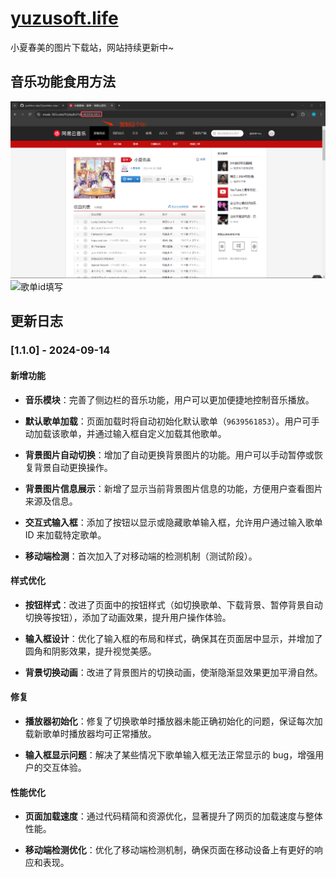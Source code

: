 # [yuzusoft.life](https://yuzusoft.life)
小夏春美的图片下载站，网站持续更新中~

## 音乐功能食用方法
![歌单id获取](https://github.com/yoshino-xiao7/tp/blob/main/img/wyyid.png?raw=true)
![歌单id填写](https://github.com/yoshino-xiao7/tp/blob/main/img/ydy.png?raw=true)

## 更新日志

### [1.1.0] - 2024-09-14

#### 新增功能
- **音乐模块**：完善了侧边栏的音乐功能，用户可以更加便捷地控制音乐播放。

- **默认歌单加载**：页面加载时将自动初始化默认歌单（`9639561853`）。用户可手动加载该歌单，并通过输入框自定义加载其他歌单。

- **背景图片自动切换**：增加了自动更换背景图片的功能。用户可以手动暂停或恢复背景自动更换操作。

- **背景图片信息展示**：新增了显示当前背景图片信息的功能，方便用户查看图片来源及信息。

- **交互式输入框**：添加了按钮以显示或隐藏歌单输入框，允许用户通过输入歌单 ID 来加载特定歌单。

- **移动端检测**：首次加入了对移动端的检测机制（测试阶段）。

#### 样式优化
- **按钮样式**：改进了页面中的按钮样式（如切换歌单、下载背景、暂停背景自动切换等按钮），添加了动画效果，提升用户操作体验。

- **输入框设计**：优化了输入框的布局和样式，确保其在页面居中显示，并增加了圆角和阴影效果，提升视觉美感。

- **背景切换动画**：改进了背景图片的切换动画，使渐隐渐显效果更加平滑自然。

#### 修复
- **播放器初始化**：修复了切换歌单时播放器未能正确初始化的问题，保证每次加载新歌单时播放器均可正常播放。

- **输入框显示问题**：解决了某些情况下歌单输入框无法正常显示的 bug，增强用户的交互体验。

#### 性能优化
- **页面加载速度**：通过代码精简和资源优化，显著提升了网页的加载速度与整体性能。

- **移动端检测优化**：优化了移动端检测机制，确保页面在移动设备上有更好的响应和表现。
